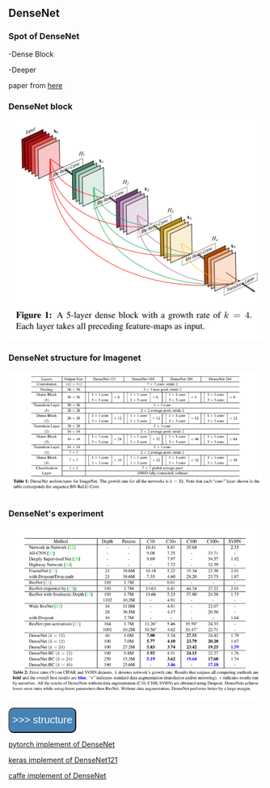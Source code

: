 ## DenseNet

### Spot of DenseNet

-Dense Block

-Deeper


 paper from [here](https://arxiv.org/abs/1608.06993)

### DenseNet block
![Denseblock](./Images/DenseBlock.png)

### DenseNet structure for Imagenet

![Densenet](./Images/DenseNetforImageNet.png)

### DenseNet's experiment

![Densenetexperiment](./Images/DenseNet_experiment.png)

<a href="structure.md" ><button style="font-size: 20px; color: white; background-color: steelblue; 
height: 50px; border-radius: 10px; " > >>> structure </button></a>

[pytorch implement of DenseNet](./utils/DenseNet_pytorch.py)

[keras implement of DenseNet121](./utils/DenseNet_keras121.py)

[caffe implement of DenseNet](./utils/DenseNet_caffe.prototxt)


